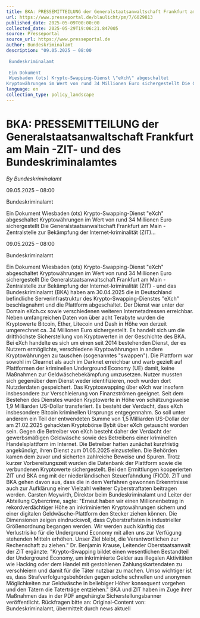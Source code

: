 ```yaml
---
title: BKA: PRESSEMITTEILUNG der Generalstaatsanwaltschaft Frankfurt am Main -ZIT- und des Bundeskriminalamtes
url: https://www.presseportal.de/blaulicht/pm/7/6029813
published_date: 2025-05-09T00:00:00
collected_date: 2025-05-29T19:06:21.847005
source: Presseportal
source_url: https://www.presseportal.de
author: Bundeskriminalamt
description: "09.05.2025 – 08:00 
 
 Bundeskriminalamt 
 
 Ein Dokument 
 Wiesbaden (ots) Krypto-Swapping-Dienst \"eXch\" abgeschaltet
Kryptowährungen im Wert von rund 34 Millionen Euro sichergestellt Die Generalstaatsanwaltschaft Frankfurt am Main - Zentralstelle zur Bekämpfung der Internet-kriminalität (ZIT)..."
language: en
collection_type: policy_landscape
---
```


# BKA: PRESSEMITTEILUNG der Generalstaatsanwaltschaft Frankfurt am Main -ZIT- und des Bundeskriminalamtes

*By Bundeskriminalamt*

09.05.2025 – 08:00 
 
 Bundeskriminalamt 
 
 Ein Dokument 
 Wiesbaden (ots) Krypto-Swapping-Dienst "eXch" abgeschaltet
Kryptowährungen im Wert von rund 34 Millionen Euro sichergestellt Die Generalstaatsanwaltschaft Frankfurt am Main - Zentralstelle zur Bekämpfung der Internet-kriminalität (ZIT)...

09.05.2025 – 08:00 
 
 Bundeskriminalamt 
 
 Ein Dokument 
 Wiesbaden (ots) Krypto-Swapping-Dienst "eXch" abgeschaltet
Kryptowährungen im Wert von rund 34 Millionen Euro sichergestellt Die Generalstaatsanwaltschaft Frankfurt am Main - Zentralstelle zur Bekämpfung der Internet-kriminalität (ZIT) - und das Bundeskriminalamt (BKA) haben am 30.04.2025 die in Deutschland befindliche Serverinfrastruktur des Krypto-Swapping-Dienstes "eXch" beschlagnahmt und die Plattform abgeschaltet. Der Dienst war unter der Domain eXch.cx sowie verschiedenen weiteren Internetadressen erreichbar. Neben umfangreichen Daten von über acht Terabyte wurden die Kryptowerte Bitcoin, Ether, Litecoin und Dash in Höhe von derzeit umgerechnet ca. 34 Millionen Euro sichergestellt. Es handelt sich um die dritthöchste Sicherstellung von Kryptowerten in der Geschichte des BKA. Bei eXch handelte es sich um einen seit 2014 bestehenden Dienst, der es Nutzern ermöglichte, verschiedene Kryptowährungen in andere Kryptowährungen zu tauschen (sogenanntes "swappen"). Die Plattform war sowohl im Clearnet als auch im Darknet erreichbar und warb gezielt auf Plattformen der kriminellen Underground Economy (UE) damit, keine Maßnahmen zur Geldwäschebekämpfung umzusetzen. Nutzer mussten sich gegenüber dem Dienst weder identifizieren, noch wurden dort Nutzderdaten gespeichert. Das Kryptoswapping über eXch war insofern insbesondere zur Verschleierung von Finanzströmen geeignet. Seit dem Bestehen des Dienstes wurden Kryptowerte in Höhe von schätzungsweise 1,9 Milliarden US-Dollar transferiert. Es besteht der Verdacht, dass eXch insbesondere Bitcoin kriminellen Ursprungs entgegennahm. So soll unter anderem ein Teil der entwendeten Summe von 1,5 Milliarden US-Dollar der am 21.02.2025 gehackten Kryptobörse Bybit über eXch getauscht worden sein. Gegen die Betreiber von eXch besteht daher der Verdacht der gewerbsmäßigen Geldwäsche sowie des Betreibens einer kriminellen Handelsplattform im Internet. Die Betreiber hatten zunächst kurzfristig angekündigt, ihren Dienst zum 01.05.2025 einzustellen. Die Behörden kamen dem zuvor und sicherten zahlreiche Beweise und Spuren. Trotz kurzer Vorbereitungszeit wurden die Datenbank der Plattform sowie die verbundenen Kryptowerte sichergestellt. Bei den Ermittlungen kooperierten ZIT und BKA eng mit der niederländischen Steuerfahndung (FIOD). ZIT und BKA gehen davon aus, dass die in dem Verfahren gewonnen Erkenntnisse auch zur Aufklärung einer Vielzahl weiterer Cyberstraftaten beitragen werden. Carsten Meywirth, Direktor beim Bundeskriminalamt und Leiter der Abteilung Cybercrime, sagte: "Erneut haben wir einen Millionenbetrag in rekordverdächtiger Höhe an inkriminierten Kryptowährungen sichern und einer digitalen Geldwäsche-Plattform den Stecker ziehen können. Die Dimensionen zeigen eindrucksvoll, dass Cyberstraftaten in industrieller Größenordnung begangen werden. Wir werden auch künftig das Verlustrisiko für die Underground Economy mit allen uns zur Verfügung stehenden Mitteln erhöhen. Unser Ziel bleibt, die Verantwortlichen zur Rechenschaft zu ziehen." Dr. Benjamin Krause, Leitender Oberstaatsanwalt der ZIT ergänzte: "Krypto-Swapping bildet einen wesentlichen Bestandteil der Underground Economy, um inkriminierte Gelder aus illegalen Aktivitäten wie Hacking oder dem Handel mit gestohlenen Zahlungskartendaten zu verschleiern und damit für die Täter nutzbar zu machen. Umso wichtiger ist es, dass Strafverfolgungsbehörden gegen solche schnellen und anonymen Möglichkeiten zur Geldwäsche in beliebiger Höher konsequent vorgehen und den Tätern die Taterträge entziehen." BKA und ZIT haben im Zuge ihrer Maßnahmen das in der PDF angehängte Sicherstellungsbanner veröffentlicht. Rückfragen bitte an: 
 Original-Content von: Bundeskriminalamt, übermittelt durch news aktuell